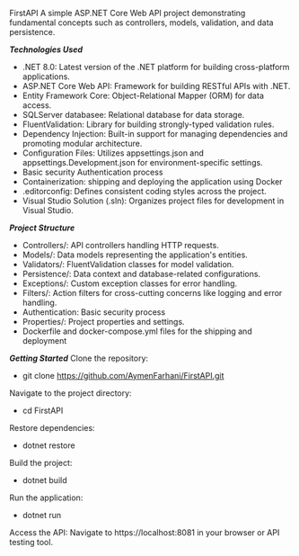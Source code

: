 FirstAPI
A simple ASP.NET Core Web API project demonstrating fundamental concepts such as controllers, models, validation, and data persistence.

***Technologies Used***
- .NET 8.0: Latest version of the .NET platform for building cross-platform applications.
- ASP.NET Core Web API: Framework for building RESTful APIs with .NET.
- Entity Framework Core: Object-Relational Mapper (ORM) for data access.
- SQLServer databasee: Relational database for data storage.
- FluentValidation: Library for building strongly-typed validation rules.
- Dependency Injection: Built-in support for managing dependencies and promoting modular architecture.
- Configuration Files: Utilizes appsettings.json and appsettings.Development.json for environment-specific settings.
- Basic security Authentication process 
- Containerization: shipping and deploying the application using Docker
- .editorconfig: Defines consistent coding styles across the project.
- Visual Studio Solution (.sln): Organizes project files for development in Visual Studio.

***Project Structure***
- Controllers/: API controllers handling HTTP requests.
- Models/: Data models representing the application's entities.
- Validators/: FluentValidation classes for model validation.
- Persistence/: Data context and database-related configurations.
- Exceptions/: Custom exception classes for error handling.
- Filters/: Action filters for cross-cutting concerns like logging and error handling.
- Authentication: Basic security process
- Properties/: Project properties and settings.
- Dockerfile and docker-compose.yml files for the shipping and deployment

***Getting Started***
Clone the repository:
- git clone https://github.com/AymenFarhani/FirstAPI.git

Navigate to the project directory:
- cd FirstAPI

Restore dependencies:
- dotnet restore

Build the project:
- dotnet build

Run the application:
- dotnet run

Access the API:
Navigate to https://localhost:8081 in your browser or API testing tool.


